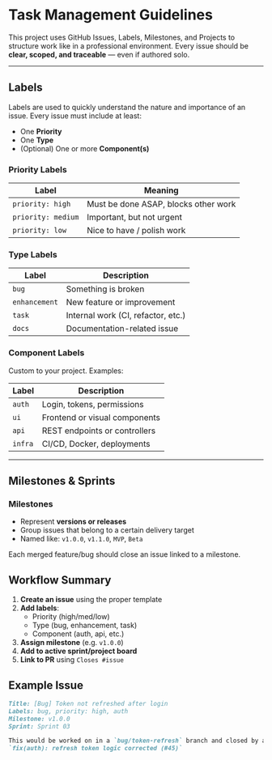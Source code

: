 # Task Management Guidelines

This project uses GitHub Issues, Labels, Milestones, and Projects to structure work like in a professional environment. Every issue should be **clear, scoped, and traceable** — even if authored solo.

---

## Labels

Labels are used to quickly understand the nature and importance of an issue. Every issue must include at least:

- One **Priority**
- One **Type**
- (Optional) One or more **Component(s)**

### Priority Labels

| Label          | Meaning                                |
|----------------|----------------------------------------|
| `priority: high`   | Must be done ASAP, blocks other work |
| `priority: medium` | Important, but not urgent            |
| `priority: low`    | Nice to have / polish work           |

### Type Labels

| Label           | Description                          |
|------------------|--------------------------------------|
| `bug`            | Something is broken                  |
| `enhancement`    | New feature or improvement           |
| `task`           | Internal work (CI, refactor, etc.)   |
| `docs`           | Documentation-related issue          |

### Component Labels

Custom to your project. Examples:

| Label            | Description                         |
|------------------|-------------------------------------|
| `auth`           | Login, tokens, permissions          |
| `ui`             | Frontend or visual components       |
| `api`            | REST endpoints or controllers       |
| `infra`          | CI/CD, Docker, deployments          |

---

## Milestones & Sprints

### Milestones

- Represent **versions or releases**
- Group issues that belong to a certain delivery target
- Named like: `v1.0.0`, `v1.1.0`, `MVP`, `Beta`

Each merged feature/bug should close an issue linked to a milestone.

##  Workflow Summary

1. **Create an issue** using the proper template
2. **Add labels**:
    - Priority (high/med/low)
    - Type (bug, enhancement, task)
    - Component (auth, api, etc.)
3. **Assign milestone** (e.g. `v1.0.0`)
4. **Add to active sprint/project board**
5. **Link to PR** using `Closes #issue`

## Example Issue
```md
Title: [Bug] Token not refreshed after login
Labels: bug, priority: high, auth
Milestone: v1.0.0
Sprint: Sprint 03

This would be worked on in a `bug/token-refresh` branch and closed by a PR that says:  
`fix(auth): refresh token logic corrected (#45)`
```
